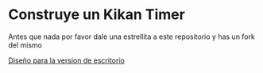 # Construye un Kikan Timer

Antes que nada por favor dale una estrellita a este repositorio y has un fork del mismo



[Diseño para la version de escritorio](https://www.figma.com/proto/07FfeDaowQyrzn0FfoOQAk/Kikan?node-id=1%3A2&scaling=scale-down-width)